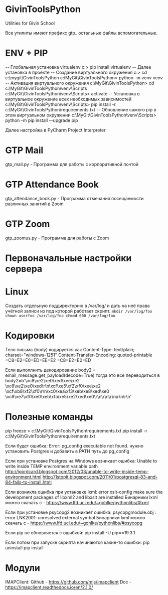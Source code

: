 ﻿# GivinToolsPython
Utilities for Givin School

Все утилиты имеют префикс gtp_ остальные файлы вспомогательные.

# ENV + PIP
-- Глобальная установка virtualenv
c:\> pip install virtualenv
-- Далее установка в проекте
-- Создание виртуального окружения
c:\> cd c:\mygit\GivinToolsPython
c:\MyGit\GivinToolsPython> python -m venv venv
-- Активация виртуального окружения
c:\MyGit\GivinToolsPython> cd c:\MyGit\GivinToolsPython\venv\Scripts\
c:\MyGit\GivinToolsPython\venv\Scripts> activate
-- Установка в виртуальное окружение всех необходимых зависимостей
c:\MyGit\GivinToolsPython\venv\Scripts> pip install -r c:\MyGit\GivinToolsPython\requirements.txt
-- Обновление самого pip в этом виртуальном окружении
c:\MyGit\GivinToolsPython\venv\Scripts> python -m pip install --upgrade pip

Далее настройка в PyCharm Project Interpreter

# GTP Mail

gtp_mail.py - Программа для работы с корпоративной почтой

# GTP Attendance Book

gtp_attendance_book.py - Программа отмечания посещаемости различных занятий в Zoom

# GTP Zoom

gtp_zoomus.py - Программа для работы с Zoom

# Первоначальные настройки сервера
# Linux

Создать отдельную поддиректорию в /var/log/ и дать на неё права учётной записи из под которой работает скрипт.
`mkdir /var/log/foo
chown userfoo /var/log/foo
chmod 600 /var/log/foo`

# Кодировки
Тело письма (body) кодируется как
Content-Type: text/plain; charset="windows-1251"
Content-Transfer-Encoding: quoted-printable
=C8=E2=E0=ED=EE=E2 =C8=E2=E0=ED

Если выполлнить декодирование
body2 = email_message.get_payload(decode=True)
тогда это все переводиться в 
body2=b'\xc8\xe2\xe0\xed\xee\xe2 \xc8\xe2\xe0\xed\r\n\xcf\xe5\xf2\xf0\xee\xe2 \xcf\xb8\xf2\xf0\r\n\xc0\xea\xf3\xeb\xe8\xed\xe0 \xc8\xe7\xf0\xe0\xeb\xfa\xe5\xe2\xed\xe0\r\n\r\n\r\n\r\n\r\n'

# Полезные команды 

pip freeze > c:\MyGit\GivinToolsPython\requirements.txt
pip install -r c:\MyGit\GivinToolsPython\requirements.txt

Если будет ошибка:
Error: pg_config executable not found.
нужно установить Postgres и добавить в PATH путь до pg_config

Если при установке Postgres на Windows возникает ошибка:
Unable to write inside TEMP environment variable path
http://igordcard.blogspot.com/2012/03/unable-to-write-inside-temp-environment.html
http://1stopit.blogspot.com/2011/01/postgresql-83-and-84-fails-to-install.html

Если возникла ошибка при установке lxml:
error xslt-config make sure the development packages of libxml2 and libxslt are installed
Бинарники lxml можно скачать с - https://www.lfd.uci.edu/~gohlke/pythonlibs/#lxml

Если при установке psycopg2 возникает ошибка:
psycopgmodule.obj : error LNK2001: unresolved external symbol
Бинарники lxml можно скачать с - https://www.lfd.uci.edu/~gohlke/pythonlibs/#psycopg

Если pip не обновляется с ошибкой:
pip install -U pip==19.3.1

Если потом при запуске скрипта начинаются какие-то ошибки:
pip uninstall <package>
pip install <package>

# Модули
IMAPClient:
    Github - https://github.com/mjs/imapclient
    Doc - https://imapclient.readthedocs.io/en/2.1.0/